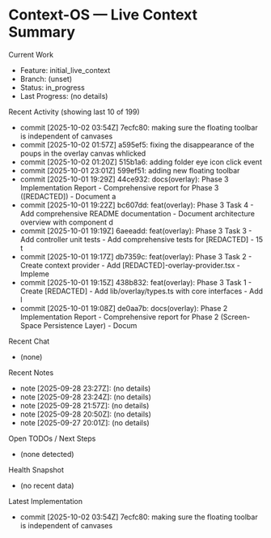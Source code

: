 # Context-OS — Live Context Summary

Current Work
- Feature: initial_live_context
- Branch: (unset)
- Status: in_progress
- Last Progress: (no details)

Recent Activity (showing last 10 of 199)
- commit [2025-10-02 03:54Z] 7ecfc80: making sure the floating toolbar is independent of canvases
- commit [2025-10-02 01:57Z] a595ef5: fixing the disappearance of the poups in the overlay canvas whlicked
- commit [2025-10-02 01:20Z] 515b1a6: adding folder eye icon click event
- commit [2025-10-01 23:01Z] 599ef51: adding new floating toolbar
- commit [2025-10-01 19:29Z] 44ce932: docs(overlay): Phase 3 Implementation Report - Comprehensive report for Phase 3 ([REDACTED]) - Document a
- commit [2025-10-01 19:22Z] bc607dd: feat(overlay): Phase 3 Task 4 - Add comprehensive README documentation - Document architecture overview with component d
- commit [2025-10-01 19:19Z] 6aeeadd: feat(overlay): Phase 3 Task 3 - Add controller unit tests - Add comprehensive tests for [REDACTED] - 15 t
- commit [2025-10-01 19:17Z] db7359c: feat(overlay): Phase 3 Task 2 - Create context provider - Add [REDACTED]-overlay-provider.tsx - Impleme
- commit [2025-10-01 19:15Z] 438b832: feat(overlay): Phase 3 Task 1 - Create [REDACTED] - Add lib/overlay/types.ts with core interfaces - Add l
- commit [2025-10-01 19:08Z] de0aa7b: docs(overlay): Phase 2 Implementation Report - Comprehensive report for Phase 2 (Screen-Space Persistence Layer) - Docum

Recent Chat
- (none)

Recent Notes
- note [2025-09-28 23:27Z]: (no details)
- note [2025-09-28 23:24Z]: (no details)
- note [2025-09-28 21:57Z]: (no details)
- note [2025-09-28 20:50Z]: (no details)
- note [2025-09-27 20:01Z]: (no details)

Open TODOs / Next Steps
- (none detected)

Health Snapshot
- (no recent data)

Latest Implementation
- commit [2025-10-02 03:54Z] 7ecfc80: making sure the floating toolbar is independent of canvases

